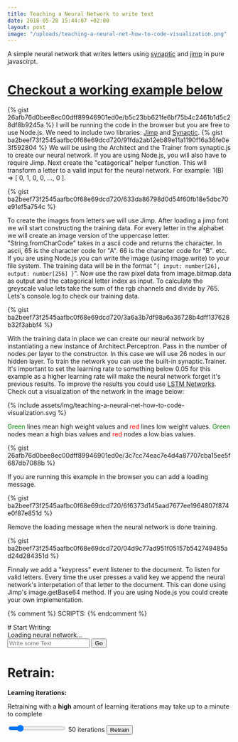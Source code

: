 ```yaml
---
title: Teaching a Neural Network to write text
date: 2018-05-28 15:44:07 +02:00
layout: post
image: "/uploads/teaching-a-neural-net-how-to-code-visualization.png"
---
```


A simple neural network that writes letters using [synaptic](https://github.com/cazala/synaptic) and [jimp](https://github.com/oliver-moran/jimp) in pure javascirpt.

# [Checkout a working example below](#nn-example-text-writer)

{% gist 26afb76d0bee8ec00dff89946901ed0e/b5c23bb621fe6bf75b4c2461b1d5c28df8b9245a %}
I will be running the code in the browser but you are free to use Node.js. We need to include two libraries: [Jimp](https://github.com/oliver-moran/jimp) and [Synaptic](https://github.com/cazala/synaptic). 
{% gist ba2beef73f2545aafbc0f68e69dcd720/91fda2ab12eb89e11a1190f16a36fe0e3f592804 %}
We will be using the Architect and the Trainer from synaptic.js to create our neural network. If you are using Node.js, you will also have to require Jimp. Next create the "catagorical" helper function. This will transform a letter to a valid input for the neural network. For example: 1(B) => [ 0, 1, 0, 0, ..., 0 ]. 

{% gist ba2beef73f2545aafbc0f68e69dcd720/633da86798d0d54f60fb18e5dbc70e91ef5a754c %}

To create the images from letters we will use Jimp. After loading a jimp font we will start constructing the training data. 
For every letter in the alphabet we will create an image version of the uppercase letter. "String.fromCharCode" takes in a ascii code and returns the character. 
In ascii, 65 is the character code for "A". 66 is the character code for "B". etc. If you are using Node.js you can write the image (using image.write) to your file system.
The training data will be in the format "`{ input: number[26], output: number[256] }`". Now use the raw pixel data from image.bitmap.data as output and the catagorical letter index as input. To calculate the greyscale value lets take the sum of the rgb channels and divide by 765. Lets's console.log to check our training data.

{% gist ba2beef73f2545aafbc0f68e69dcd720/3a6a3b7df98a6a36728b4dff137628b32f3abbf4 %}

With the training data in place we can create our neural network by instantiating a new instance of Architect.Perceptron. Pass in the number of nodes per layer to the constructor. In this case we will use 26 nodes in our hidden layer. To train the network you can use the built-in synaptic.Trainer. It's important to set the learning rate to something below 0.05 for this example as a higher learning rate will make the neural network forget it's previous results. To improve the results you could use [LSTM Networks](http://colah.github.io/posts/2015-08-Understanding-LSTMs). 
Check out a visualization of the network in the image below:

{% include assets/img/teaching-a-neural-net-how-to-code-visualization.svg %}

<span style="color:green">Green</span> lines mean high weight values and <span style="color:red">red</span> lines low weight values.
<span style="color:green">Green</span> nodes mean a high bias values and <span style="color:red">red</span> nodes a low bias values.

{% gist 26afb76d0bee8ec00dff89946901ed0e/3c7cc74eac7e4d4a87707cba15ee5f687db7088b %}

If you are running this example in the browser you can add a loading message.

{% gist ba2beef73f2545aafbc0f68e69dcd720/6f6373d145aad7677ee1964807f874e0f87e851d %}

Remove the loading message when the neural network is done training.

{% gist ba2beef73f2545aafbc0f68e69dcd720/04d9c77ad951f05157b542749485ad24d284351d %}

Finnaly we add a "keypress" event listener to the document. To listen for valid letters. Every time the user presses a valid key we append the neural network's interpetation of that letter to the document. This can done using Jimp's image.getBase64 method. If you are using Node.js you could create your own implementation.

{% comment %}
SCRIPTS:
{% endcomment %}

<div id="nn-example-text-writer"></div>
# Start Writing:
<div id="nn-network-msg" class="alert alert-warning">Loading neural network...</div>
<canvas height="16" id="c"></canvas>
<input placeholder="Write some Text" name="input-text" id="input-text" type="text" pattern="[A-Za-z ]*">
<button id="write-some-text-go-btn" class="btn btn-default">Go</button>

# Retrain:
**Learning iterations:**
<div class="alert alert-warning">Retraining with a <b>high</b> amount of learning iterations may take up to a minute to complete</div>
<p>
    <input step="1" min="1" max="300" value="50" type="range" class="flat-range-slider" name="learning-iterations" id="learning-iterations-slider">
    <output id="iterations-output">50 iterations</output>
    <button id="retrain-nn-btn" class="btn btn-default">Retrain</button>
</p>

<script
  src="https://code.jquery.com/jquery-3.3.1.min.js"
  integrity="sha256-FgpCb/KJQlLNfOu91ta32o/NMZxltwRo8QtmkMRdAu8="
  crossorigin="anonymous"></script>
<script src="{{ "/assets/js/jimp.min.js" | absolute_url }}"></script>
<script src="https://cdnjs.cloudflare.com/ajax/libs/synaptic/1.1.4/synaptic.min.js"             integrity="sha256-t3MKDO0e1ULGddDg4QswIm9r1ZfOzguJLRk2TFuRsIg=" crossorigin="anonymous"></script>
<script src="{{ "/assets/js/neural-net-image-writer.min.js" | absolute_url }}"></script>
<script>
    var canvas = document.getElementById('c');
    var ctx = canvas.getContext('2d');
    var f = function(x) { return Math.floor(Math.max(0, Math.min(255, x))) }
    
    window.addEventListener('load', function(e) {
        $.getJSON("{{ "/resources/pretrained-nn.json" | absolute_url }}", function(nn) {
            $('#learning-iterations-slider').on('input', function(e) { 
                iterations = +e.target.value; 
                $('#iterations-output').text(iterations + ' iterations');
            });
            $('#retrain-nn-btn').on('click', function(e) {
                $('#nn-network-msg').removeClass('alert-success').addClass('alert-warning').text('Retraining neural network...').show();
                ImageWriterNeuralNet.train(iterations)
                    .then(function() {
                        $('#nn-network-msg').removeClass('alert-warning').addClass('alert-success').text('Done training neural network.').slideUp();
                    });
            });
            iterations = +$('#learning-iterations-slider').val();
            ImageWriterNeuralNet.load(nn);
            $('#write-some-text-go-btn').on('click', writeSentence);
            $('#nn-network-msg').removeClass('alert-warning').addClass('alert-success').text('Done loading neural network.')
                .delay(2000).slideUp();
            function writeSentence(e) {
                txt = $('#input-text').val();
                try {
                    txt = txt.trim().toUpperCase();
                    canvas.width = 16 * txt.length;
                    ctx.fillStyle = '#ffffff';
                    ctx.fillRect(0,0, canvas.width, canvas.height);
                    for(var i = 0; i < txt.length; i++) {
                        if (txt[i] === ' ') continue;
                        var pixdata = ImageWriterNeuralNet.writeLetter(txt[i]);
                        var id = ctx.createImageData(16,16);
                        pixdata.bitmap.data.map(f).forEach(function(x, i) { id.data[i] = x });
                        ctx.putImageData( id, i * 16, 0 );   
                    }
                } catch(err) {
                    alert(err + '. Only letters are accepted.');
                }
            }
        });
    }, false );
</script>


